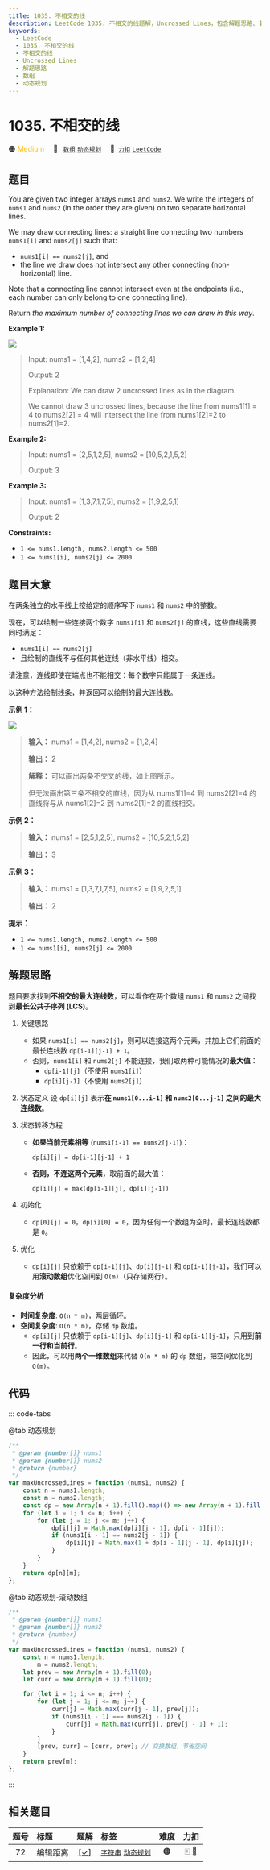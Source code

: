 ```yaml
---
title: 1035. 不相交的线
description: LeetCode 1035. 不相交的线题解，Uncrossed Lines，包含解题思路、复杂度分析以及完整的 JavaScript 代码实现。
keywords:
  - LeetCode
  - 1035. 不相交的线
  - 不相交的线
  - Uncrossed Lines
  - 解题思路
  - 数组
  - 动态规划
---
```


# 1035. 不相交的线

🟠 <font color=#ffb800>Medium</font>&emsp; 🔖&ensp; [`数组`](/tag/array.md) [`动态规划`](/tag/dynamic-programming.md)&emsp; 🔗&ensp;[`力扣`](https://leetcode.cn/problems/uncrossed-lines) [`LeetCode`](https://leetcode.com/problems/uncrossed-lines)

## 题目

You are given two integer arrays `nums1` and `nums2`. We write the integers of
`nums1` and `nums2` (in the order they are given) on two separate horizontal
lines.

We may draw connecting lines: a straight line connecting two numbers
`nums1[i]` and `nums2[j]` such that:

- `nums1[i] == nums2[j]`, and
- the line we draw does not intersect any other connecting (non-horizontal) line.

Note that a connecting line cannot intersect even at the endpoints (i.e., each
number can only belong to one connecting line).

Return _the maximum number of connecting lines we can draw in this way_.

**Example 1:**

![](https://assets.leetcode.com/uploads/2019/04/26/142.png)

> Input: nums1 = [1,4,2], nums2 = [1,2,4]
>
> Output: 2
>
> Explanation: We can draw 2 uncrossed lines as in the diagram.
>
> We cannot draw 3 uncrossed lines, because the line from nums1[1] = 4 to nums2[2] = 4 will intersect the line from nums1[2]=2 to nums2[1]=2.

**Example 2:**

> Input: nums1 = [2,5,1,2,5], nums2 = [10,5,2,1,5,2]
>
> Output: 3

**Example 3:**

> Input: nums1 = [1,3,7,1,7,5], nums2 = [1,9,2,5,1]
>
> Output: 2

**Constraints:**

- `1 <= nums1.length, nums2.length <= 500`
- `1 <= nums1[i], nums2[j] <= 2000`

## 题目大意

在两条独立的水平线上按给定的顺序写下 `nums1` 和 `nums2` 中的整数。

现在，可以绘制一些连接两个数字 `nums1[i]` 和 `nums2[j]` 的直线，这些直线需要同时满足：

- `nums1[i] == nums2[j]`
- 且绘制的直线不与任何其他连线（非水平线）相交。

请注意，连线即使在端点也不能相交：每个数字只能属于一条连线。

以这种方法绘制线条，并返回可以绘制的最大连线数。

**示例 1：**

![](https://assets.leetcode.com/uploads/2019/04/26/142.png)

> **输入：** nums1 = [1,4,2], nums2 = [1,2,4]
>
> **输出：** 2
>
> **解释：** 可以画出两条不交叉的线，如上图所示。
>
> 但无法画出第三条不相交的直线，因为从 nums1[1]=4 到 nums2[2]=4 的直线将与从 nums1[2]=2 到 nums2[1]=2 的直线相交。

**示例 2：**

> **输入：** nums1 = [2,5,1,2,5], nums2 = [10,5,2,1,5,2]
>
> **输出：** 3

**示例 3：**

> **输入：** nums1 = [1,3,7,1,7,5], nums2 = [1,9,2,5,1]
>
> **输出：** 2

**提示：**

- `1 <= nums1.length, nums2.length <= 500`
- `1 <= nums1[i], nums2[j] <= 2000`

## 解题思路

题目要求找到**不相交的最大连线数**，可以看作在两个数组 `nums1` 和 `nums2` 之间找到**最长公共子序列 (LCS)**。

1. 关键思路

   - 如果 `nums1[i] == nums2[j]`，则可以连接这两个元素，并加上它们前面的最长连线数 `dp[i-1][j-1] + 1`。
   - 否则，`nums1[i]` 和 `nums2[j]` 不能连接，我们取两种可能情况的**最大值**：
     - `dp[i-1][j]`（不使用 `nums1[i]`）
     - `dp[i][j-1]`（不使用 `nums2[j]`）

2. 状态定义
   设 `dp[i][j]` 表示**在 `nums1[0...i-1]` 和 `nums2[0...j-1]` 之间的最大连线数**。

3. 状态转移方程

   - **如果当前元素相等** (`nums1[i-1] == nums2[j-1]`)：

     `dp[i][j] = dp[i-1][j-1] + 1`

   - **否则，不连这两个元素**，取前面的最大值：

     `dp[i][j] = max(dp[i-1][j], dp[i][j-1])`

4. 初始化

   - `dp[0][j] = 0`，`dp[i][0] = 0`，因为任何一个数组为空时，最长连线数都是 `0`。

5. 优化

   - `dp[i][j]` 只依赖于 `dp[i-1][j]`、`dp[i][j-1]` 和 `dp[i-1][j-1]`，我们可以用**滚动数组**优化空间到 `O(m)`（只存储两行）。

#### 复杂度分析

- **时间复杂度**: `O(n * m)`，两层循环。
- **空间复杂度**: `O(n * m)`，存储 `dp` 数组。
  - `dp[i][j]` 只依赖于 `dp[i-1][j]`、`dp[i][j-1]` 和 `dp[i-1][j-1]`，只用到**前一行和当前行**。
  - 因此，可以用**两个一维数组**来代替 `O(n * m)` 的 `dp` 数组，把空间优化到 `O(m)`。

## 代码

::: code-tabs

@tab 动态规划

```javascript
/**
 * @param {number[]} nums1
 * @param {number[]} nums2
 * @return {number}
 */
var maxUncrossedLines = function (nums1, nums2) {
	const n = nums1.length;
	const m = nums2.length;
	const dp = new Array(n + 1).fill().map(() => new Array(m + 1).fill(0));
	for (let i = 1; i <= n; i++) {
		for (let j = 1; j <= m; j++) {
			dp[i][j] = Math.max(dp[i][j - 1], dp[i - 1][j]);
			if (nums1[i - 1] == nums2[j - 1]) {
				dp[i][j] = Math.max(1 + dp[i - 1][j - 1], dp[i][j]);
			}
		}
	}
	return dp[n][m];
};
```

@tab 动态规划-滚动数组

```javascript
/**
 * @param {number[]} nums1
 * @param {number[]} nums2
 * @return {number}
 */
var maxUncrossedLines = function (nums1, nums2) {
	const n = nums1.length,
		m = nums2.length;
	let prev = new Array(m + 1).fill(0);
	let curr = new Array(m + 1).fill(0);

	for (let i = 1; i <= n; i++) {
		for (let j = 1; j <= m; j++) {
			curr[j] = Math.max(curr[j - 1], prev[j]);
			if (nums1[i - 1] === nums2[j - 1]) {
				curr[j] = Math.max(curr[j], prev[j - 1] + 1);
			}
		}
		[prev, curr] = [curr, prev]; // 交换数组，节省空间
	}
	return prev[m];
};
```

:::

## 相关题目

<!-- prettier-ignore -->
| 题号 | 标题 | 题解 | 标签 | 难度 | 力扣 |
| :------: | :------ | :------: | :------ | :------: | :------: |
| 72 | 编辑距离 | [[✓]](/problem/0072.md) |  [`字符串`](/tag/string.md) [`动态规划`](/tag/dynamic-programming.md) | 🟠 | [🀄️](https://leetcode.cn/problems/edit-distance) [🔗](https://leetcode.com/problems/edit-distance) |